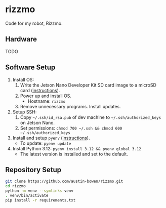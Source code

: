 # rizzmo

Code for my robot, Rizzmo.

## Hardware

TODO

## Software Setup

1. Install OS:
    1. Write the Jetson Nano Developer Kit SD card image to a microSD
       card ([instructions](https://developer.nvidia.com/embedded/learn/get-started-jetson-nano-devkit#write)).
    2. Power up and install OS.
        - Hostname: `rizzmo`
    3. Remove unnecessary programs. Install updates.
2. Setup SSH:
    1. Copy `~/.ssh/id_rsa.pub` of dev machine to `~/.ssh/authorized_keys` on Jetson Nano.
    2. Set permissions: `chmod 700 ~/.ssh && chmod 600 ~/.ssh/authorized_keys`
3. Install and setup `pyenv` ([instructions](https://github.com/pyenv/pyenv?tab=readme-ov-file#installation)).
    - To update: `pyenv update`
4. Install Python 3.12: `pyenv install 3.12 && pyenv global 3.12`
    - The latest version is installed and set to the default.

## Repository Setup

```bash
git clone https://github.com/austin-bowen/rizzmo.git
cd rizzmo
python -m venv --symlinks venv
. venv/bin/activate
pip install -r requirements.txt
```
